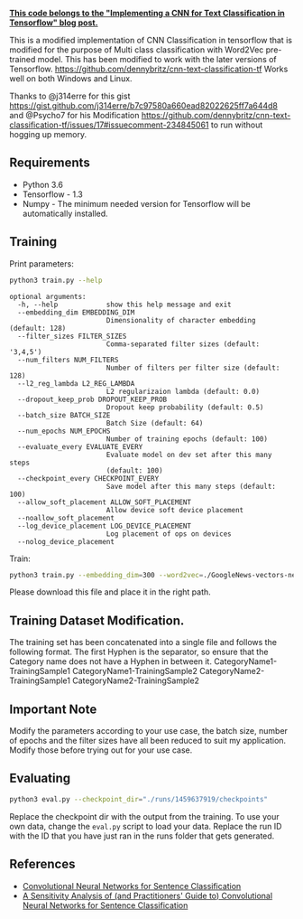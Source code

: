 **[This code belongs to the "Implementing a CNN for Text Classification in Tensorflow" blog post.](http://www.wildml.com/2015/12/implementing-a-cnn-for-text-classification-in-tensorflow/)**

This is a modified implementation of CNN Classification in tensorflow that is modified for the purpose of Multi class classification with Word2Vec pre-trained model. This has been modified to work with the later versions of Tensorflow.
 https://github.com/dennybritz/cnn-text-classification-tf
 Works well on both Windows and Linux.

Thanks to @j314erre for this gist https://gist.github.com/j314erre/b7c97580a660ead82022625ff7a644d8 and @Psycho7 for his Modification https://github.com/dennybritz/cnn-text-classification-tf/issues/17#issuecomment-234845061 to run without hogging up memory.

## Requirements

- Python 3.6
- Tensorflow - 1.3
- Numpy - The minimum needed version for Tensorflow will be automatically installed.

## Training

Print parameters:

```bash
python3 train.py --help
```

```
optional arguments:
  -h, --help            show this help message and exit
  --embedding_dim EMBEDDING_DIM
                        Dimensionality of character embedding (default: 128)
  --filter_sizes FILTER_SIZES
                        Comma-separated filter sizes (default: '3,4,5')
  --num_filters NUM_FILTERS
                        Number of filters per filter size (default: 128)
  --l2_reg_lambda L2_REG_LAMBDA
                        L2 regularizaion lambda (default: 0.0)
  --dropout_keep_prob DROPOUT_KEEP_PROB
                        Dropout keep probability (default: 0.5)
  --batch_size BATCH_SIZE
                        Batch Size (default: 64)
  --num_epochs NUM_EPOCHS
                        Number of training epochs (default: 100)
  --evaluate_every EVALUATE_EVERY
                        Evaluate model on dev set after this many steps
                        (default: 100)
  --checkpoint_every CHECKPOINT_EVERY
                        Save model after this many steps (default: 100)
  --allow_soft_placement ALLOW_SOFT_PLACEMENT
                        Allow device soft device placement
  --noallow_soft_placement
  --log_device_placement LOG_DEVICE_PLACEMENT
                        Log placement of ops on devices
  --nolog_device_placement

```

Train:

```bash
python3 train.py --embedding_dim=300 --word2vec=./GoogleNews-vectors-negative300.bin
```
Please download this file and place it in the right path.

## Training Dataset Modification.
The training set has been concatenated into a single file and follows the following format. The first Hyphen is the separator, so ensure that the Category name does not have a Hyphen in between it.
CategoryName1-TrainingSample1
CategoryName1-TrainingSample2
CategoryName2-TrainingSample1
CategoryName2-TrainingSample2

## Important Note
Modify the parameters according to your use case, the batch size, number of epochs and the filter sizes have all been reduced to suit my application. Modify those before trying out for your use case.

## Evaluating

```bash
python3 eval.py --checkpoint_dir="./runs/1459637919/checkpoints"
```

Replace the checkpoint dir with the output from the training. To use your own data, change the `eval.py` script to load your data.
Replace the run ID with the ID that you have just ran in the runs folder that gets generated.


## References

- [Convolutional Neural Networks for Sentence Classification](http://arxiv.org/abs/1408.5882)
- [A Sensitivity Analysis of (and Practitioners' Guide to) Convolutional Neural Networks for Sentence Classification](http://arxiv.org/abs/1510.03820)
